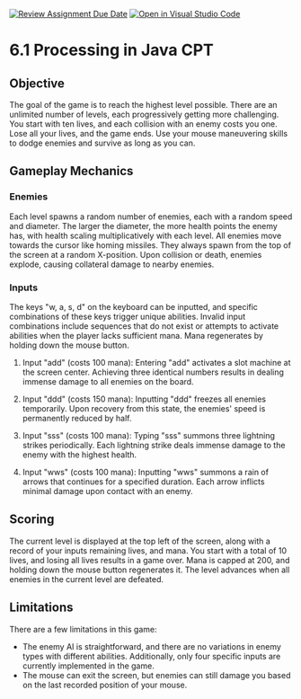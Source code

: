 [![Review Assignment Due Date](https://classroom.github.com/assets/deadline-readme-button-24ddc0f5d75046c5622901739e7c5dd533143b0c8e959d652212380cedb1ea36.svg)](https://classroom.github.com/a/B2OnycBl)
[![Open in Visual Studio Code](https://classroom.github.com/assets/open-in-vscode-718a45dd9cf7e7f842a935f5ebbe5719a5e09af4491e668f4dbf3b35d5cca122.svg)](https://classroom.github.com/online_ide?assignment_repo_id=15135344&assignment_repo_type=AssignmentRepo)
# 6.1 Processing in Java CPT

## Objective
The goal of the game is to reach the highest level possible. There are an unlimited number of levels, each progressively getting more challenging. You start with ten lives, and each collision with an enemy costs you one. Lose all your lives, and the game ends. Use your mouse maneuvering skills to dodge enemies and survive as long as you can.

## Gameplay Mechanics
### Enemies
Each level spawns a random number of enemies, each with a random speed and diameter. The larger the diameter, the more health points the enemy has, with health scaling multiplicatively with each level. All enemies move towards the cursor like homing missiles. They always spawn from the top of the screen at a random X-position. Upon collision or death, enemies explode, causing collateral damage to nearby enemies.

### Inputs
The keys "w, a, s, d" on the keyboard can be inputted, and specific combinations of these keys trigger unique abilities. Invalid input combinations include sequences that do not exist or attempts to activate abilities when the player lacks sufficient mana. Mana regenerates by holding down the mouse button.

1. Input "add" (costs 100 mana):
Entering "add" activates a slot machine at the screen center. Achieving three identical numbers results in dealing immense damage to all enemies on the board.

2. Input "ddd" (costs 150 mana):
Inputting "ddd" freezes all enemies temporarily. Upon recovery from this state, the enemies' speed is permanently reduced by half.

3. Input "sss" (costs 100 mana):
Typing "sss" summons three lightning strikes periodically. Each lightning strike deals immense damage to the enemy with the highest health.

4. Input "wws" (costs 100 mana):
Inputting "wws" summons a rain of arrows that continues for a specified duration. Each arrow inflicts minimal damage upon contact with an enemy.

## Scoring
The current level is displayed at the top left of the screen, along with a record of your inputs remaining lives, and mana. You start with a total of 10 lives, and losing all lives results in a game over. Mana is capped at 200, and holding down the mouse button regenerates it. The level advances when all enemies in the current level are defeated.

## Limitations
There are a few limitations in this game:
* The enemy AI is straightforward, and there are no variations in enemy types with different abilities. Additionally, only four specific inputs are currently implemented in the game.
* The mouse can exit the screen, but enemies can still damage you based on the last recorded position of your mouse.